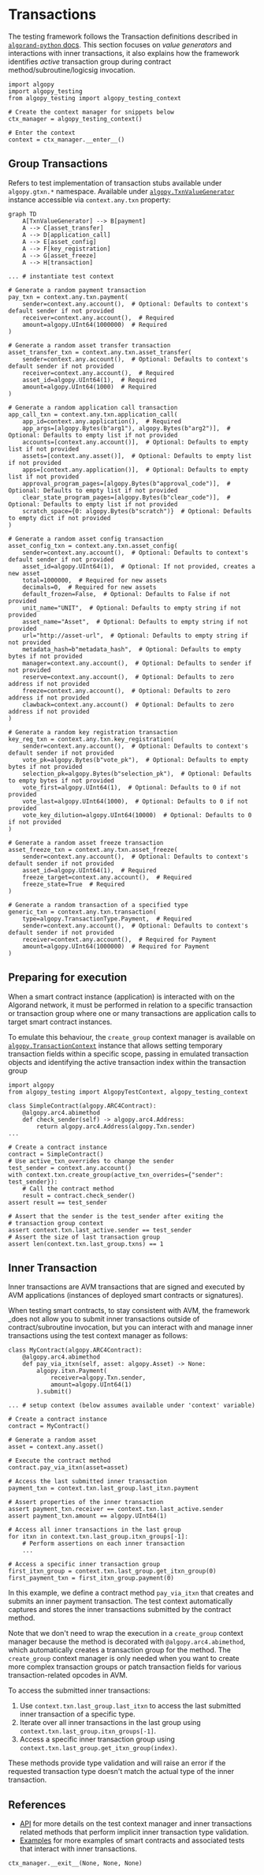 # Transactions

The testing framework follows the Transaction definitions described in [`algorand-python` docs](https://algorand-python.readthedocs.io/en/latest/algorand_sdk/transactions.html). This section focuses on _value generators_ and interactions with inner transactions, it also explains how the framework identifies _active_ transaction group during contract method/subroutine/logicsig invocation.

```{testsetup}
import algopy
import algopy_testing
from algopy_testing import algopy_testing_context

# Create the context manager for snippets below
ctx_manager = algopy_testing_context()

# Enter the context
context = ctx_manager.__enter__()
```

## Group Transactions

Refers to test implementation of transaction stubs available under `algopy.gtxn.*` namespace. Available under [`algopy.TxnValueGenerator`](../api.md) instance accessible via `context.any.txn` property:

```{mermaid}
graph TD
    A[TxnValueGenerator] --> B[payment]
    A --> C[asset_transfer]
    A --> D[application_call]
    A --> E[asset_config]
    A --> F[key_registration]
    A --> G[asset_freeze]
    A --> H[transaction]
```

```{testcode}
... # instantiate test context

# Generate a random payment transaction
pay_txn = context.any.txn.payment(
    sender=context.any.account(),  # Optional: Defaults to context's default sender if not provided
    receiver=context.any.account(),  # Required
    amount=algopy.UInt64(1000000)  # Required
)

# Generate a random asset transfer transaction
asset_transfer_txn = context.any.txn.asset_transfer(
    sender=context.any.account(),  # Optional: Defaults to context's default sender if not provided
    receiver=context.any.account(),  # Required
    asset_id=algopy.UInt64(1),  # Required
    amount=algopy.UInt64(1000)  # Required
)

# Generate a random application call transaction
app_call_txn = context.any.txn.application_call(
    app_id=context.any.application(),  # Required
    app_args=[algopy.Bytes(b"arg1"), algopy.Bytes(b"arg2")],  # Optional: Defaults to empty list if not provided
    accounts=[context.any.account()],  # Optional: Defaults to empty list if not provided
    assets=[context.any.asset()],  # Optional: Defaults to empty list if not provided
    apps=[context.any.application()],  # Optional: Defaults to empty list if not provided
    approval_program_pages=[algopy.Bytes(b"approval_code")],  # Optional: Defaults to empty list if not provided
    clear_state_program_pages=[algopy.Bytes(b"clear_code")],  # Optional: Defaults to empty list if not provided
    scratch_space={0: algopy.Bytes(b"scratch")}  # Optional: Defaults to empty dict if not provided
)

# Generate a random asset config transaction
asset_config_txn = context.any.txn.asset_config(
    sender=context.any.account(),  # Optional: Defaults to context's default sender if not provided
    asset_id=algopy.UInt64(1),  # Optional: If not provided, creates a new asset
    total=1000000,  # Required for new assets
    decimals=0,  # Required for new assets
    default_frozen=False,  # Optional: Defaults to False if not provided
    unit_name="UNIT",  # Optional: Defaults to empty string if not provided
    asset_name="Asset",  # Optional: Defaults to empty string if not provided
    url="http://asset-url",  # Optional: Defaults to empty string if not provided
    metadata_hash=b"metadata_hash",  # Optional: Defaults to empty bytes if not provided
    manager=context.any.account(),  # Optional: Defaults to sender if not provided
    reserve=context.any.account(),  # Optional: Defaults to zero address if not provided
    freeze=context.any.account(),  # Optional: Defaults to zero address if not provided
    clawback=context.any.account()  # Optional: Defaults to zero address if not provided
)

# Generate a random key registration transaction
key_reg_txn = context.any.txn.key_registration(
    sender=context.any.account(),  # Optional: Defaults to context's default sender if not provided
    vote_pk=algopy.Bytes(b"vote_pk"),  # Optional: Defaults to empty bytes if not provided
    selection_pk=algopy.Bytes(b"selection_pk"),  # Optional: Defaults to empty bytes if not provided
    vote_first=algopy.UInt64(1),  # Optional: Defaults to 0 if not provided
    vote_last=algopy.UInt64(1000),  # Optional: Defaults to 0 if not provided
    vote_key_dilution=algopy.UInt64(10000)  # Optional: Defaults to 0 if not provided
)

# Generate a random asset freeze transaction
asset_freeze_txn = context.any.txn.asset_freeze(
    sender=context.any.account(),  # Optional: Defaults to context's default sender if not provided
    asset_id=algopy.UInt64(1),  # Required
    freeze_target=context.any.account(),  # Required
    freeze_state=True  # Required
)

# Generate a random transaction of a specified type
generic_txn = context.any.txn.transaction(
    type=algopy.TransactionType.Payment,  # Required
    sender=context.any.account(),  # Optional: Defaults to context's default sender if not provided
    receiver=context.any.account(),  # Required for Payment
    amount=algopy.UInt64(1000000)  # Required for Payment
)
```

## Preparing for execution

When a smart contract instance (application) is interacted with on the Algorand network, it must be performed in relation to a specific transaction or transaction group where one or many transactions are application calls to target smart contract instances.

To emulate this behaviour, the `create_group` context manager is available on [`algopy.TransactionContext`](../api.md) instance that allows setting temporary transaction fields within a specific scope, passing in emulated transaction objects and identifying the active transaction index within the transaction group

```{testcode}
import algopy
from algopy_testing import AlgopyTestContext, algopy_testing_context

class SimpleContract(algopy.ARC4Contract):
    @algopy.arc4.abimethod
    def check_sender(self) -> algopy.arc4.Address:
        return algopy.arc4.Address(algopy.Txn.sender)
...

# Create a contract instance
contract = SimpleContract()
# Use active_txn_overrides to change the sender
test_sender = context.any.account()
with context.txn.create_group(active_txn_overrides={"sender": test_sender}):
    # Call the contract method
    result = contract.check_sender()
assert result == test_sender

# Assert that the sender is the test_sender after exiting the
# transaction group context
assert context.txn.last_active.sender == test_sender
# Assert the size of last transaction group
assert len(context.txn.last_group.txns) == 1
```

## Inner Transaction

Inner transactions are AVM transactions that are signed and executed by AVM applications (instances of deployed smart contracts or signatures).

When testing smart contracts, to stay consistent with AVM, the framework \_does not allow you to submit inner transactions outside of contract/subroutine invocation, but you can interact with and manage inner transactions using the test context manager as follows:

```{testcode}
class MyContract(algopy.ARC4Contract):
    @algopy.arc4.abimethod
    def pay_via_itxn(self, asset: algopy.Asset) -> None:
        algopy.itxn.Payment(
            receiver=algopy.Txn.sender,
            amount=algopy.UInt64(1)
        ).submit()

... # setup context (below assumes available under 'context' variable)

# Create a contract instance
contract = MyContract()

# Generate a random asset
asset = context.any.asset()

# Execute the contract method
contract.pay_via_itxn(asset=asset)

# Access the last submitted inner transaction
payment_txn = context.txn.last_group.last_itxn.payment

# Assert properties of the inner transaction
assert payment_txn.receiver == context.txn.last_active.sender
assert payment_txn.amount == algopy.UInt64(1)

# Access all inner transactions in the last group
for itxn in context.txn.last_group.itxn_groups[-1]:
    # Perform assertions on each inner transaction
    ...

# Access a specific inner transaction group
first_itxn_group = context.txn.last_group.get_itxn_group(0)
first_payment_txn = first_itxn_group.payment(0)
```

In this example, we define a contract method `pay_via_itxn` that creates and submits an inner payment transaction. The test context automatically captures and stores the inner transactions submitted by the contract method.

Note that we don't need to wrap the execution in a `create_group` context manager because the method is decorated with `@algopy.arc4.abimethod`, which automatically creates a transaction group for the method. The `create_group` context manager is only needed when you want to create more complex transaction groups or patch transaction fields for various transaction-related opcodes in AVM.

To access the submitted inner transactions:

1. Use `context.txn.last_group.last_itxn` to access the last submitted inner transaction of a specific type.
2. Iterate over all inner transactions in the last group using `context.txn.last_group.itxn_groups[-1]`.
3. Access a specific inner transaction group using `context.txn.last_group.get_itxn_group(index)`.

These methods provide type validation and will raise an error if the requested transaction type doesn't match the actual type of the inner transaction.

## References

-   [API](../api.md) for more details on the test context manager and inner transactions related methods that perform implicit inner transaction type validation.
-   [Examples](../examples.md) for more examples of smart contracts and associated tests that interact with inner transactions.

```{testcleanup}
ctx_manager.__exit__(None, None, None)
```

